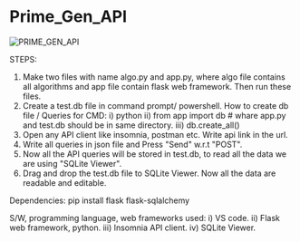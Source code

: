 # Prime_Gen_API

![PRIME_GEN_API](https://user-images.githubusercontent.com/78364361/189100682-d98e2869-6b3f-4398-a78f-250e1959f2b0.gif)

STEPS:
1) Make two files with name algo.py and app.py, where algo file contains all algorithms and app file contain flask web framework. Then run these files.
2) Create a test.db file in command prompt/ powershell.
   How to create db file / Queries for CMD:
   i) python
   ii) from app import db                        # whare app.py and test.db should be in same directory. 
   iii) db.create_all()
3) Open any API client like insomnia, postman etc. Write api link in the url.
4) Write all queries in json file and Press "Send" w.r.t "POST". 
5) Now all the API queries will be stored in test.db, to read all the data we are using "SQLite Viewer".
6) Drag and drop the test.db file to SQLite Viewer. Now all the data are readable and editable.

Dependencies:
pip install flask flask-sqlalchemy

S/W, programming language, web frameworks used:
i) VS code.
ii) Flask web framework, python.
iii) Insomnia API client.
iv) SQLite Viewer.

